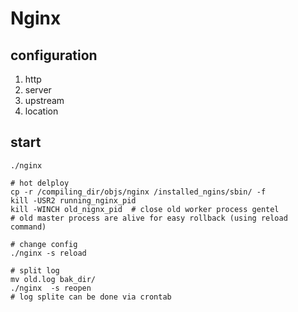 # Nginx

## configuration
1. http
1. server
1. upstream
1. location

## start
```
./nginx

# hot delploy
cp -r /compiling_dir/objs/nginx /installed_ngins/sbin/ -f
kill -USR2 running_nginx_pid
kill -WINCH old_nignx_pid  # close old worker process gentel
# old master process are alive for easy rollback (using reload command)

# change config
./nginx -s reload

# split log
mv old.log bak_dir/
./nginx  -s reopen
# log splite can be done via crontab

```
